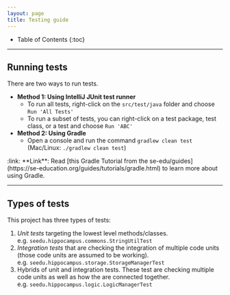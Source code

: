 ```yaml
---
layout: page
title: Testing guide
---
```


* Table of Contents
{:toc}

--------------------------------------------------------------------------------------------------------------------

## Running tests

There are two ways to run tests.

* **Method 1: Using IntelliJ JUnit test runner**
  * To run all tests, right-click on the `src/test/java` folder and choose `Run 'All Tests'`
  * To run a subset of tests, you can right-click on a test package,
    test class, or a test and choose `Run 'ABC'`
* **Method 2: Using Gradle**
  * Open a console and run the command `gradlew clean test` (Mac/Linux: `./gradlew clean test`)

<div markdown="span" class="alert alert-secondary">:link: **Link**: Read [this Gradle Tutorial from the se-edu/guides](https://se-education.org/guides/tutorials/gradle.html) to learn more about using Gradle.
</div>

--------------------------------------------------------------------------------------------------------------------

## Types of tests

This project has three types of tests:

1. *Unit tests* targeting the lowest level methods/classes.<br>
   e.g. `seedu.hippocampus.commons.StringUtilTest`
1. *Integration tests* that are checking the integration of multiple code units (those code units are assumed to be working).<br>
   e.g. `seedu.hippocampus.storage.StorageManagerTest`
1. Hybrids of unit and integration tests. These test are checking multiple code units as well as how the are connected together.<br>
   e.g. `seedu.hippocampus.logic.LogicManagerTest`
